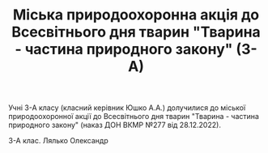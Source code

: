 ﻿---
title: Міська природоохоронна акція до Всесвітнього дня тварин "Тварина - частина природного закону" (3-А)
---

Учні 3-А класу (класний керівник Юшко А.А.) долучилися до міської природоохоронної акції до Всесвітнього дня тварин "Тварина - частина природного закону" (наказ ДОН ВКМР №277 від 28.12.2022).

<slideshow />

3-А клас. Лялько Олександр

<youtube id="z5QbsTWnjlY" />
